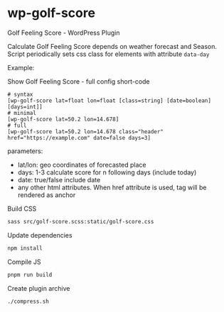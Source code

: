 # wp-golf-score
Golf Feeling Score - WordPress Plugin

Calculate Golf Feeling Score depends on weather forecast and Season.\
Script periodically sets css class for elements with attribute `data-day`

Example:

Show Golf Feeling Score - full config short-code
```text
# syntax
[wp-golf-score lat=float lon=float [class=string] [date=boolean] [days=int]]
# minimal
[wp-golf-score lat=50.2 lon=14.678]
# full
[wp-golf-score lat=50.2 lon=14.678 class="header" href="https://example.com" date=false days=3]
```
parameters:

* lat/lon: geo coordinates of forecasted place
* days: 1-3 calculate score for n following days (include today)
* date: true/false include date
* any other html attributes. When href attribute is used, tag will be rendered as anchor

Build CSS 
```bash
sass src/golf-score.scss:static/golf-score.css
```

Update dependencies
```bash
npm install
```

Compile JS
```bash
pnpm run build
```

Create plugin archive
```bash
./compress.sh
```